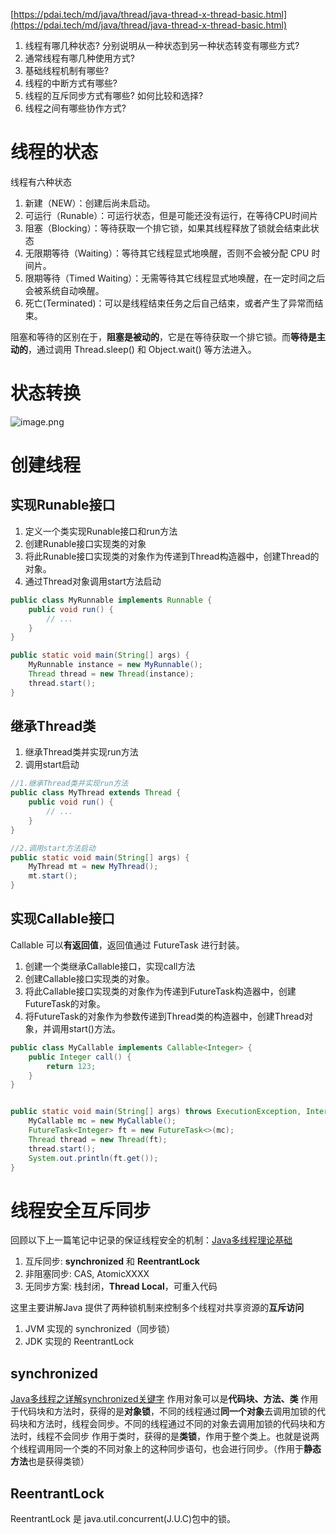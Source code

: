 
[https://pdai.tech/md/java/thread/java-thread-x-thread-basic.html](https://pdai.tech/md/java/thread/java-thread-x-thread-basic.html)

1. 线程有哪几种状态? 分别说明从一种状态到另一种状态转变有哪些方式?
2. 通常线程有哪几种使用方式?
3. 基础线程机制有哪些?
4. 线程的中断方式有哪些?
5. 线程的互斥同步方式有哪些? 如何比较和选择?
6. 线程之间有哪些协作方式?
# 线程的状态
线程有六种状态

1. 新建（NEW）：创建后尚未启动。
2. 可运行（Runable）：可运行状态，但是可能还没有运行，在等待CPU时间片
3. 阻塞（Blocking）：等待获取一个排它锁，如果其线程释放了锁就会结束此状态
4. 无限期等待（Waiting）：等待其它线程显式地唤醒，否则不会被分配 CPU 时间片。
5. 限期等待（Timed Waiting）：无需等待其它线程显式地唤醒，在一定时间之后会被系统自动唤醒。
6. 死亡(Terminated)：可以是线程结束任务之后自己结束，或者产生了异常而结束。

阻塞和等待的区别在于，**阻塞是被动的**，它是在等待获取一个排它锁。而**等待是主动的**，通过调用 Thread.sleep() 和 Object.wait() 等方法进入。
# 状态转换
![image.png](https://cdn.nlark.com/yuque/0/2023/png/32682386/1683967864583-af5c8697-29f0-4b4d-9a39-b97953d2a33c.png#averageHue=%23fdfcfc&clientId=ud1a4046f-6045-4&from=paste&id=uc2f77983&originHeight=492&originWidth=893&originalType=url&ratio=1.5&rotation=0&showTitle=false&size=36654&status=done&style=none&taskId=u199b8c32-46b3-4442-b7a0-4993eafc32c&title=)
# 创建线程
## 实现Runable接口

1. 定义一个类实现Runable接口和run方法
2. 创建Runable接口实现类的对象
3. 将此Runable接口实现类的对象作为传递到Thread构造器中，创建Thread的对象。
4. 通过Thread对象调用start方法启动
```java
public class MyRunnable implements Runnable {
    public void run() {
        // ...
    }
}
```
```java
public static void main(String[] args) {
    MyRunnable instance = new MyRunnable();
    Thread thread = new Thread(instance);
    thread.start();
}
```
## 继承Thread类

1. 继承Thread类并实现run方法
2. 调用start启动
```java
//1.继承Thread类并实现run方法
public class MyThread extends Thread {
    public void run() {
        // ...
    }
}

//2.调用start方法启动
public static void main(String[] args) {
    MyThread mt = new MyThread();
    mt.start();
}
```
## 实现Callable接口
Callable 可以**有返回值**，返回值通过 FutureTask 进行封装。

1. 创建一个类继承Callable接口，实现call方法
2. 创建Callable接口实现类的对象。
3. 将此Callable接口实现类的对象作为传递到FutureTask构造器中，创建FutureTask的对象。
4. 将FutureTask的对象作为参数传递到Thread类的构造器中，创建Thread对象，并调用start()方法。
```java
public class MyCallable implements Callable<Integer> {
    public Integer call() {
        return 123;
    }
}


public static void main(String[] args) throws ExecutionException, InterruptedException {
    MyCallable mc = new MyCallable();
    FutureTask<Integer> ft = new FutureTask<>(mc);
    Thread thread = new Thread(ft);
    thread.start();
    System.out.println(ft.get());
}
```
# 线程安全互斥同步
回顾以下上一篇笔记中记录的保证线程安全的机制：[Java多线程理论基础](https://www.yuque.com/starryluli/nlqqod/dhxkqukzvbhdr3lz)

1. 互斥同步: **synchronized** 和 **ReentrantLock**
2. 非阻塞同步: CAS, AtomicXXXX
3. 无同步方案: 栈封闭，**Thread Local**，可重入代码

这里主要讲解Java 提供了两种锁机制来控制多个线程对共享资源的**互斥访问**

1. JVM 实现的 synchronized（同步锁）
2. JDK 实现的 ReentrantLock
## synchronized
[Java多线程之详解synchronized关键字](https://www.yuque.com/starryluli/nlqqod/vt76hra229z0d92b)
作用对象可以是**代码块、方法、类**
作用于代码块和方法时，获得的是**对象锁**，不同的线程通过**同一个对象**去调用加锁的代码块和方法时，线程会同步。不同的线程通过不同的对象去调用加锁的代码块和方法时，线程不会同步
作用于类时，获得的是**类锁**，作用于整个类上。也就是说两个线程调用同一个类的不同对象上的这种同步语句，也会进行同步。（作用于**静态方法**也是获得类锁）

## ReentrantLock
ReentrantLock 是 java.util.concurrent(J.U.C)包中的锁。


